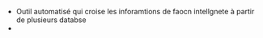* Outil automatisé qui croise les inforamtions de faocn intellgnete à partir de plusieurs databse
* 
